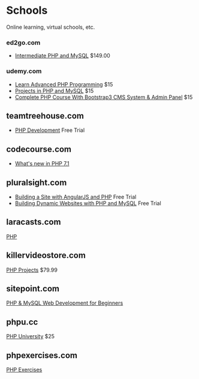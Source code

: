 # Schools

Online learning, virtual schools, etc.

### ed2go.com
* [Intermediate PHP and MySQL](https://www.ed2go.com/online-courses/php-mysql-intermediate?tab=detail) $149.00

### udemy.com
* [Learn Advanced PHP Programming](https://www.udemy.com/learn-advanced-php-programming/) $15
* [Projects in PHP and MySQL](https://www.udemy.com/the-complete-web-development-course-learn-by-building-apps/) $15
* [Complete PHP Course With Bootstrap3 CMS System & Admin Panel](https://www.udemy.com/complete-php-course/) $15

## teamtreehouse.com
* [PHP Development](https://teamtreehouse.com/tracks/php-development) Free Trial

## codecourse.com
* [What's new in PHP 7.1](https://www.codecourse.com/lessons/php-71)

## pluralsight.com
* [Building a Site with AngularJS and PHP](https://www.pluralsight.com/courses/angularjs-php-building-site) Free Trial
* [Building Dynamic Websites with PHP and MySQL](https://www.pluralsight.com/courses/build-dynamic-web-sites-mysql-php) Free Trial

## laracasts.com
[PHP](https://laracasts.com/skills/php)

## killervideostore.com
[PHP Projects](http://killervideostore.com/video-courses/php-projects.php) $79.99

## sitepoint.com
[PHP & MySQL Web Development for Beginners](https://www.sitepoint.com/premium/courses/php-mysql-web-development-for-beginners-13)

## phpu.cc
[PHP University](http://www.phpu.cc/) $25

## phpexercises.com
[PHP Exercises](http://phpexercises.com/)